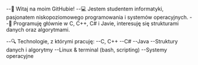 --👋 Witaj na moim GitHubie!
--💻 Jestem studentem informatyki, pasjonatem niskopoziomowego programowania i systemów operacyjnych.
--🚀 Programuję głównie w C, C++, C# i Javie, interesuję się strukturami danych oraz algorytmami.

--🔍 Technologie, z którymi pracuję:
--C, C++
--C#
--Java
--Struktury danych i algorytmy
--Linux & terminal (bash, scripting)
--Systemy operacyjne
